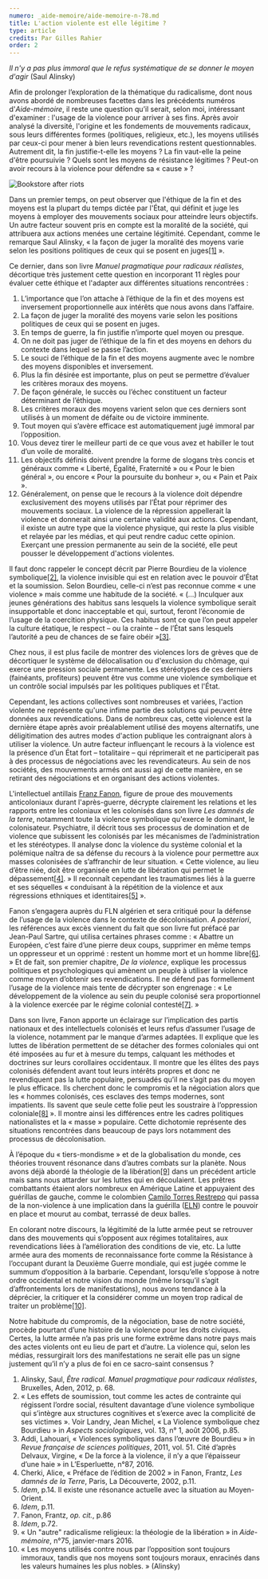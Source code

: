 ```yaml
---
numero: _aide-memoire/aide-memoire-n-78.md
title: L'action violente est elle légitime ?
type: article
credits: Par Gilles Rahier
order: 2
---
```

_Il n'y a pas plus immoral que le refus systématique de se donner le moyen d'agir_ (Saul Alinsky)

Afin de prolonger l’exploration de la thématique du radicalisme, dont nous avons abordé de nombreuses facettes dans les précédents numéros d'_Aide-mémoire_, il reste une question qu’il serait, selon moi, intéressant d'examiner : l'usage de la violence pour arriver à ses fins. Après avoir analysé la diversité, l'origine et les fondements de mouvements radicaux, sous leurs différentes formes (politiques, religieux, etc.), les moyens utilisés par ceux-ci pour mener à bien leurs revendications restent questionnables. Autrement dit, la fin justifie-t-elle les moyens ? La fin vaut-elle la peine d'être poursuivie ? Quels sont les moyens de résistance légitimes ? Peut-on avoir recours à la violence pour défendre sa « cause » ?



![Bookstore after riots](/assets/uploads/am-78-bookstore-after-riots.jpg)



Dans un premier temps, on peut observer que l'éthique de la fin et des moyens est la plupart du temps dictée par l'État, qui définit et juge les moyens à employer des mouvements sociaux pour atteindre leurs objectifs. Un autre facteur souvent pris en compte est la moralité de la société, qui attribuera aux actions menées une certaine légitimité. Cependant, comme le remarque Saul Alinsky, « la façon de juger la moralité des moyens varie selon les positions politiques de ceux qui se posent en juges[[1]](#footnote-1) ».

Ce dernier, dans son livre _Manuel pragmatique pour radicaux réalistes_, décortique très justement cette question en incorporant 11 règles pour évaluer cette éthique et l'adapter aux différentes situations rencontrées :

1. L’importance que l’on attache à l’éthique de la fin et des moyens est inversement proportionnelle aux intérêts que nous avons dans l’affaire.
2. La façon de juger la moralité des moyens varie selon les positions politiques de ceux qui se posent en juges.
3. En temps de guerre, la fin justifie n’importe quel moyen ou presque.
4. On ne doit pas juger de l’éthique de la fin et des moyens en dehors du contexte dans lequel se passe l’action.
5. Le souci de l’éthique de la fin et des moyens augmente avec le nombre des moyens disponibles et inversement.
6. Plus la fin désirée est importante, plus on peut se permettre d’évaluer les critères moraux des moyens.
7. De façon générale, le succès ou l’échec constituent un facteur déterminant de l’éthique.
8. Les critères moraux des moyens varient selon que ces derniers sont utilisés à un moment de défaite ou de victoire imminente.
9. Tout moyen qui s’avère efficace est automatiquement jugé immoral par l’opposition.
10. Vous devez tirer le meilleur parti de ce que vous avez et habiller le tout d’un voile de moralité.
11. Les objectifs définis doivent prendre la forme de slogans très concis et généraux comme « Liberté, Égalité, Fraternité » ou « Pour le bien général », ou encore « Pour la poursuite du bonheur », ou « Pain et Paix ».
12. Généralement, on pense que le recours à la violence doit dépendre exclusivement des moyens utilisés par l’État pour réprimer des mouvements sociaux. La violence de la répression appellerait la violence et donnerait ainsi une certaine validité aux actions. Cependant, il existe un autre type que la violence physique, qui reste la plus visible et relayée par les médias, et qui peut rendre caduc cette opinion. Exerçant une pression permanente au sein de la société, elle peut pousser le développement d'actions violentes.

Il faut donc rappeler le concept décrit par Pierre Bourdieu de la violence symbolique[[2]](#footnote-2), la violence invisible qui est en relation avec le pouvoir d’État et la soumission. Selon Bourdieu, celle-ci n’est pas reconnue comme « une violence » mais comme une habitude de la société. « (…) Inculquer aux jeunes générations des habitus sans lesquels la violence symbolique serait insupportable et donc inacceptable et qui, surtout, feront l’économie de l’usage de la coercition physique. Ces habitus sont ce que l’on peut appeler la culture étatique, le respect – ou la crainte – de l’État sans lesquels l’autorité a peu de chances de se faire obéir »[[3]](#footnote-3).

Chez nous, il est plus facile de montrer des violences lors de grèves que de décortiquer le système de délocalisation ou d'exclusion du chômage, qui exerce une pression sociale permanente. Les stéréotypes de ces derniers (fainéants, profiteurs) peuvent être vus comme une violence symbolique et un contrôle social impulsés par les politiques publiques et l'État.

Cependant, les actions collectives sont nombreuses et variées, l'action violente ne représente qu'une infime partie des solutions qui peuvent être données aux revendications. Dans de nombreux cas, cette violence est la dernière étape après avoir préalablement utilisé des moyens alternatifs, une déligitimation des autres modes d'action publique les contraignant alors à utiliser la violence. Un autre facteur influençant le recours à la violence est la présence d’un État fort – totalitaire – qui réprimerait et ne participerait pas à des processus de négociations avec les revendicateurs. Au sein de nos sociétés, des mouvements armés ont aussi agi de cette manière, en se retirant des négociations et en organisant des actions violentes.

L'intellectuel antillais [Franz Fanon](https://fr.wikipedia.org/wiki/Frantz_Fanon), figure de proue des mouvements anticoloniaux durant l'après-guerre, décrypte clairement les relations et les rapports entre les coloniaux et les colonisés dans son livre _Les damnés de la terre_, notamment toute la violence symbolique qu'exerce le dominant, le colonisateur. Psychiatre, il décrit tous ses processus de domination et de violence que subissent les colonisés par les mécanismes de l’administration et les stéréotypes. Il analyse donc la violence du système colonial et la polémique naîtra de sa défense du recours à la violence pour permettre aux masses colonisées de s’affranchir de leur situation. « Cette violence, au lieu d’être niée, doit être organisée en lutte de libération qui permet le dépassement[[4]](#footnote-4). » Il reconnaît cependant les traumatismes liés à la guerre et ses séquelles « conduisant à la répétition de la violence et aux régressions ethniques et identitaires[[5]](#footnote-5) ».

Fanon s’engagera auprès du FLN algérien et sera critiqué pour la défense de l’usage de la violence dans le contexte de décolonisation. _A posteriori_, les références aux excès viennent du fait que son livre fut préfacé par Jean-Paul Sartre, qui utilisa certaines phrases comme : « Abattre un Européen, c’est faire d’une pierre deux coups, supprimer en même temps un oppresseur et un opprimé : restent un homme mort et un homme libre[[6]](#footnote-6). » Et de fait, son premier chapitre, _De la violence_, explique les processus politiques et psychologiques qui amènent un peuple à utiliser la violence comme moyen d’obtenir ses revendications. Il ne défend pas formellement l’usage de la violence mais tente de décrypter son engrenage : « Le développement de la violence au sein du peuple colonisé sera proportionnel à la violence exercée par le régime colonial contesté[[7]](#footnote-7). »

Dans son livre, Fanon apporte un éclairage sur l’implication des partis nationaux et des intellectuels colonisés et leurs refus d’assumer l’usage de la violence, notamment par le manque d’armes adaptées. Il explique que les luttes de libération permettent de se détacher des formes coloniales qui ont été imposées au fur et à mesure du temps, calquant les méthodes et doctrines sur leurs corollaires occidentaux. Il montre que les élites des pays colonisés défendent avant tout leurs intérêts propres et donc ne revendiquent pas la lutte populaire, persuadés qu’il ne s’agit pas du moyen le plus efficace. Ils cherchent donc le compromis et la négociation alors que les « hommes colonisés, ces esclaves des temps modernes, sont impatients. Ils savent que seule cette folie peut les soustraire à l’oppression coloniale[[8]](#footnote-8) ». Il montre ainsi les différences entre les cadres politiques nationalistes et la « masse » populaire. Cette dichotomie représente des situations rencontrées dans beaucoup de pays lors notamment des processus de décolonisation.

À l’époque du « tiers-mondisme » et de la globalisation du monde, ces théories trouvent résonance dans d’autres combats sur la planète. Nous avons déjà abordé la théologie de la libération[[9]](#footnote-9) dans un précédent article mais sans nous attarder sur les luttes qui en découlaient. Les prêtres combattants étaient alors nombreux en Amérique Latine et appuyaient des guérillas de gauche, comme le colombien [Camilo Torres Restrepo](https://fr.wikipedia.org/wiki/Camilo_Torres_Restrepo) qui passa de la non-violence à une implication dans la guérilla ([ELN](https://fr.wikipedia.org/wiki/Arm%C3%A9e_de_lib%C3%A9ration_nationale_(Colombie))) contre le pouvoir en place et mourut au combat, terrassé de deux balles.

En colorant notre discours, la légitimité de la lutte armée peut se retrouver dans des mouvements qui s’opposent aux régimes totalitaires, aux revendications liées à l’amélioration des conditions de vie, etc. La lutte armée aura des moments de reconnaissance forte comme la Résistance à l’occupant durant la Deuxième Guerre mondiale, qui est jugée comme le summum d’opposition à la barbarie. Cependant, lorsqu’elle s’oppose à notre ordre occidental et notre vision du monde (même lorsqu’il s’agit d’affrontements lors de manifestations), nous avons tendance à la déprécier, la critiquer et la considérer comme un moyen trop radical de traiter un problème[[10]](#footnot-10).

Notre habitude du compromis, de la négociation, base de notre société, procède pourtant d’une histoire de la violence pour les droits civiques. Certes, la lutte armée n’a pas pris une forme extrême dans notre pays mais des actes violents ont eu lieu de part et d’autre. La violence qui, selon les médias, ressurgirait lors des manifestations ne serait elle pas un signe justement qu’il n’y a plus de foi en ce sacro-saint consensus ?

1. Alinsky, Saul, _Être radical. Manuel pragmatique pour radicaux réalistes_, Bruxelles, Aden, 2012, p. 68.
2. « Les effets de soumission, tout comme les actes de contrainte qui régissent l’ordre social, résultent davantage d’une violence symbolique qui s’intègre aux structures cognitives et s’exerce avec la complicité de ses victimes ». Voir Landry, Jean Michel, « La Violence symbolique chez Bourdieu » in _Aspects sociologiques_, vol. 13, n° 1, août 2006, p.85.
3. Addi, Lahouari, « Violences symboliques dans l’œuvre de Bourdieu » in _Revue française de sciences politiques_, 2011, vol. 51. Cité d’après Delvaux, Virgine, « De la force à la violence, il n’y a que l’épaisseur d’une haie » in L’Esperluette, n°87, 2016.
4. Cherki, Alice, « Préface de l’édition de 2002 » in Fanon, Frantz, _Les damnés de la Terre_, Paris, La Découverte, 2002, p.11.
5. _Idem_, p.14. Il existe une résonance actuelle avec la situation au Moyen-Orient.
6. _Idem_, p.11.
7. Fanon, Frantz, _op. cit._, p.86
8. _Idem_, p.72.
9. « Un "autre" radicalisme religieux: la théologie de la libération » in _Aide-mémoire_, n°75, janvier-mars 2016.
10. « Les moyens utilisés contre nous par l’opposition sont toujours immoraux, tandis que nos moyens sont toujours moraux, enracinés dans les valeurs humaines les plus nobles. » (Alinsky)
